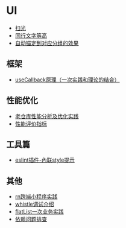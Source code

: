 # UI
- [扫光](UI/扫光)
- [同行文字等高](UI/同行文字等高)
- [自动锚定到对应分组的效果](UI/自动锚定到对应分组效果)

<!-- - [动态配置js脚本](动态配置js脚本) -->



## 框架
- [useCallback原理（一次实践和理论的结合）](useCallback原理（一次实践和理论的结合）)

## 性能优化
- [老仓库性能分析及优化实践](老仓库性能分析及优化实践)
- [性能评价指标](./性能评价指标.md)
<!-- - [另一个优化实践](practice2) -->

## 工具篇
- [eslint插件-內联style提示](eslint插件-內联style提示)

## 其他
<!-- - [动态配置js脚本](动态配置js脚本) -->
- [rn跨端小程序实践](rn跨端小程序实践)
- [whistle调试介绍](whistle调试介绍)
- [flatList一次业务实践](使用flatList的一次业务实践)
- [依赖问题排查](依赖)